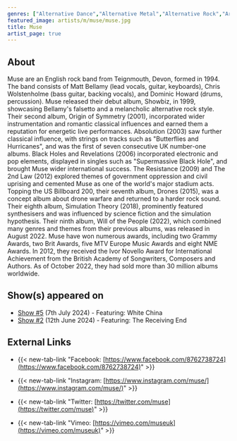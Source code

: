 ```yaml
---
genres: ["Alternative Dance","Alternative Metal","Alternative Rock","Art Rock","Electropop","Pop Rock","Progressive Rock","Rock","Symphonic Rock"]
featured_image: artists/m/muse/muse.jpg
title: Muse
artist_page: true
---
```

## About

Muse are an English rock band from Teignmouth, Devon, formed in 1994. The band consists of Matt Bellamy (lead vocals, guitar, keyboards), Chris Wolstenholme (bass guitar, backing vocals), and Dominic Howard (drums, percussion).
Muse released their debut album, Showbiz, in 1999, showcasing Bellamy's falsetto and a melancholic alternative rock style. Their second album, Origin of Symmetry (2001), incorporated wider instrumentation and romantic classical influences and earned them a reputation for energetic live performances. Absolution (2003) saw further classical influence, with strings on tracks such as "Butterflies and Hurricanes", and was the first of seven consecutive UK number-one albums.
Black Holes and Revelations (2006) incorporated electronic and pop elements, displayed in singles such as "Supermassive Black Hole", and brought Muse wider international success. The Resistance (2009) and The 2nd Law (2012) explored themes of government oppression and civil uprising and cemented Muse as one of the world's major stadium acts. Topping the US Billboard 200, their seventh album, Drones (2015), was a concept album about drone warfare and returned to a harder rock sound. Their eighth album, Simulation Theory (2018), prominently featured synthesisers and was influenced by science fiction and the simulation hypothesis. Their ninth album, Will of the People (2022), which combined many genres and themes from their previous albums, was released in August 2022.
Muse have won numerous awards, including two Grammy Awards, two Brit Awards, five MTV Europe Music Awards and eight NME Awards. In 2012, they received the Ivor Novello Award for International Achievement from the British Academy of Songwriters, Composers and Authors. As of October 2022, they had sold more than 30 million albums worldwide.



## Show(s) appeared on

- [Show #5](/shows/featuring-white-china/) (7th July 2024) - Featuring: White China
- [Show #2](/shows/featuring-the-receiving-end/) (12th June 2024) - Featuring: The Receiving End

## External Links

- {{< new-tab-link "Facebook: [https://www.facebook.com/8762738724](https://www.facebook.com/8762738724)" >}}

- {{< new-tab-link "Instagram: [https://www.instagram.com/muse/](https://www.instagram.com/muse/)" >}}

- {{< new-tab-link "Twitter: [https://twitter.com/muse](https://twitter.com/muse)" >}}

- {{< new-tab-link "Vimeo: [https://vimeo.com/museuk](https://vimeo.com/museuk)" >}}

